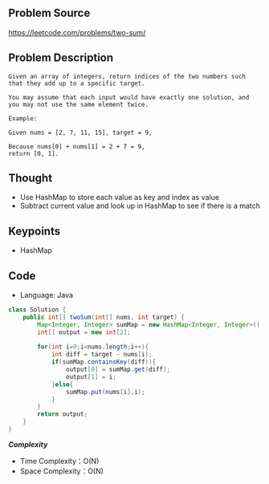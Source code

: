 ## Problem Source
https://leetcode.com/problems/two-sum/ 

## Problem Description
```
Given an array of integers, return indices of the two numbers such that they add up to a specific target.

You may assume that each input would have exactly one solution, and you may not use the same element twice.

Example:

Given nums = [2, 7, 11, 15], target = 9,

Because nums[0] + nums[1] = 2 + 7 = 9, 
return [0, 1].
```

## Thought
- Use HashMap to store each value as key and index as value
- Subtract current value and look up in HashMap to see if there is a match

## Keypoints
- HashMap


## Code
* Language: Java

```Java
class Solution {
    public int[] twoSum(int[] nums, int target) {
        Map<Integer, Integer> sumMap = new HashMap<Integer, Integer>();
        int[] output = new int[2];
        
        for(int i=0;i<nums.length;i++){
            int diff = target - nums[i];
            if(sumMap.containsKey(diff)){
                output[0] = sumMap.get(diff);
                output[1] = i;
            }else{
                sumMap.put(nums[i],i);
            }
        }
        return output;
    }
}
```

***Complexity***

- Time Complexity：O(N)
- Space Complexity：O(N)
